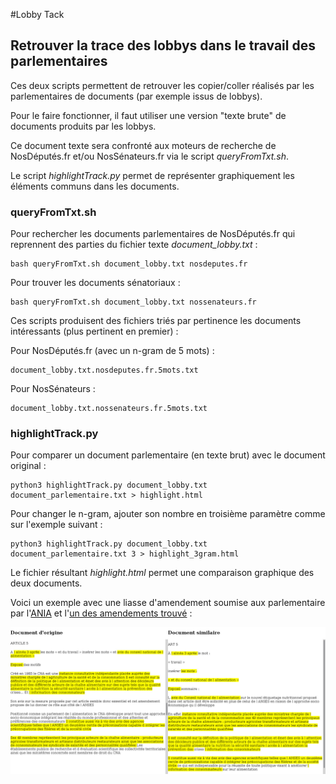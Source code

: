 #Lobby Tack

## Retrouver la trace des lobbys dans le travail des parlementaires

Ces deux scripts permettent de retrouver les copier/coller réalisés par les parlementaires de documents (par exemple issus de lobbys).

Pour le faire fonctionner, il faut utiliser une version "texte brute" de documents produits par les lobbys.

Ce document texte sera confronté aux moteurs de recherche de NosDéputés.fr et/ou NosSénateurs.fr via le script *queryFromTxt.sh*.

Le script *highlightTrack.py* permet de représenter graphiquement les éléments communs dans les documents.

### queryFromTxt.sh

Pour rechercher les documents parlementaires de NosDéputés.fr qui reprennent des parties du fichier texte *document_lobby.txt* :

    bash queryFromTxt.sh document_lobby.txt nosdeputes.fr

Pour trouver les documents sénatoriaux :

    bash queryFromTxt.sh document_lobby.txt nossenateurs.fr

Ces scripts produisent des fichiers triés par pertinence les documents intéressants (plus pertinent en premier) :

Pour NosDéputés.fr (avec un n-gram de 5 mots) :

    document_lobby.txt.nosdeputes.fr.5mots.txt

Pour NosSénateurs :

    document_lobby.txt.nossenateurs.fr.5mots.txt

### highlightTrack.py

Pour comparer un document parlementaire (en texte brut) avec le document original :

    python3 highlightTrack.py document_lobby.txt document_parlementaire.txt > highlight.html

Pour changer le n-gram, ajouter son nombre en troisième paramètre comme sur l'exemple suivant :

    python3 highlightTrack.py document_lobby.txt document_parlementaire.txt 3 > highlight_3gram.html


Le fichier résultant *highlight.html* permet une comparaison graphique des deux documents.

Voici un exemple avec une liasse d'amendement soumise aux parlementaire par l'[ANIA](http://www.ania.net/alimentation-sante/etiquetage2005) et l'[un des amendements trouvé](http://nosdeputes.fr/14/amendement/2302/AS685) :

![Exemple de comparaison de documents](highlight.jpg)
